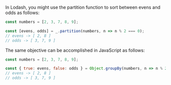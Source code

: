 In Lodash, you might use the partition function to sort between evens and odds as follows:

```javascript
const numbers = [2, 3, 7, 8, 9];

const [evens, odds] = _.partition(numbers, n => n % 2 === 0);
// evens -> [ 2, 8 ]
// odds -> [ 3, 7, 9 ]
```

The same objective can be accomplished in JavaScript as follows:

```javascript
const numbers = [2, 3, 7, 8, 9];

const { true: evens, false: odds } = Object.groupBy(numbers, n => n % 2 === 0);
// evens -> [ 2, 8 ]
// odds -> [ 3, 7, 9 ]
```
